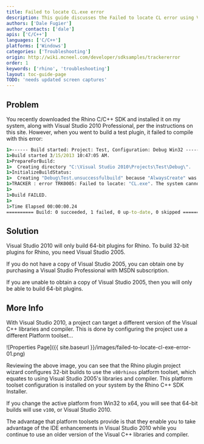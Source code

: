 ```yaml
---
title: Failed to locate CL.exe error
description: This guide discusses the Failed to locate CL error using Visual Studio 2010.
authors: ['Dale Fugier']
author_contacts: ['dale']
apis: ['C/C++']
languages: ['C/C++']
platforms: ['Windows']
categories: ['Troubleshooting']
origin: http://wiki.mcneel.com/developer/sdksamples/trackererror
order: 1
keywords: ['rhino', 'troubleshooting']
layout: toc-guide-page
TODO: 'needs updated screen captures'
---
```


 
## Problem

You recently downloaded the Rhino C/C++ SDK and installed it on my system, along with Visual Studio 2010 Professional, per the instructions on this site.  However, when you went to build a test plugin, it failed to compile with this error:

```cmd
1>------ Build started: Project: Test, Configuration: Debug Win32 ------
1>Build started 3/15/2013 10:47:05 AM.
1>PrepareForBuild:
1>  Creating directory "C:\Visual Studio 2010\Projects\Test\Debug\".
1>InitializeBuildStatus:
1>  Creating "Debug\Test.unsuccessfulbuild" because "AlwaysCreate" was specified.
1>TRACKER : error TRK0005: Failed to locate: "CL.exe". The system cannot find the file specified.
1>
1>Build FAILED.
1>
1>Time Elapsed 00:00:00.24
========== Build: 0 succeeded, 1 failed, 0 up-to-date, 0 skipped ==========
```

## Solution

Visual Studio 2010 will only build 64-bit plugins for Rhino.  To build 32-bit plugins for Rhino, you need Visual Studio 2005.

If you do not have a copy of Visual Studio 2005, you can obtain one by purchasing a Visual Studio Professional with MSDN subscription.

If you are unable to obtain a copy of Visual Studio 2005, then you will only be able to build 64-bit plugins.

## More Info

With Visual Studio 2010, a project can target a different version of the Visual C++ libraries and compiler.  This is done by configuring the project use a different Platform toolset...

![Properties Page]({{ site.baseurl }}/images/failed-to-locate-cl-exe-error-01.png)

Reviewing the above image, you can see that the Rhino plugin project wizard configures 32-bit builds to use the `v80rhinos` platform toolset, which equates to using Visual Studio 2005's libraries and compiler.  This platform toolset configuration is installed on your system by the Rhino C++ SDK Installer.

If you change the active platform from Win32 to x64, you will see that 64-bit builds will use `v100`, or Visual Studio 2010.

The advantage that platform toolsets provide is that they enable you to take advantage of the IDE enhancements in Visual Studio 2010 while you continue to use an older version of the Visual C++ libraries and compiler.
